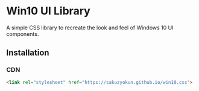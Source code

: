 # Win10 UI Library

A simple CSS library to recreate the look and feel of Windows 10 UI components.

## Installation

### CDN
```html
<link rel="stylesheet" href="https://sakuzyokun.github.io/win10.css">
```
